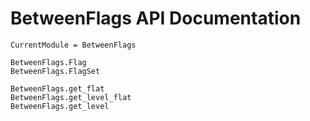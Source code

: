 # BetweenFlags API Documentation

```@meta
CurrentModule = BetweenFlags
```

```@docs
BetweenFlags.Flag
BetweenFlags.FlagSet
```

```@docs
BetweenFlags.get_flat
BetweenFlags.get_level_flat
BetweenFlags.get_level
```
